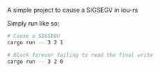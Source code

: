 A simple project to cause a SIGSEGV in iou-rs

Simply run like so:

```bash
# Cause a SIGSEGV
cargo run -- 3 2 1

# Block forever failing to read the final write
cargo run -- 3 2 0
```
